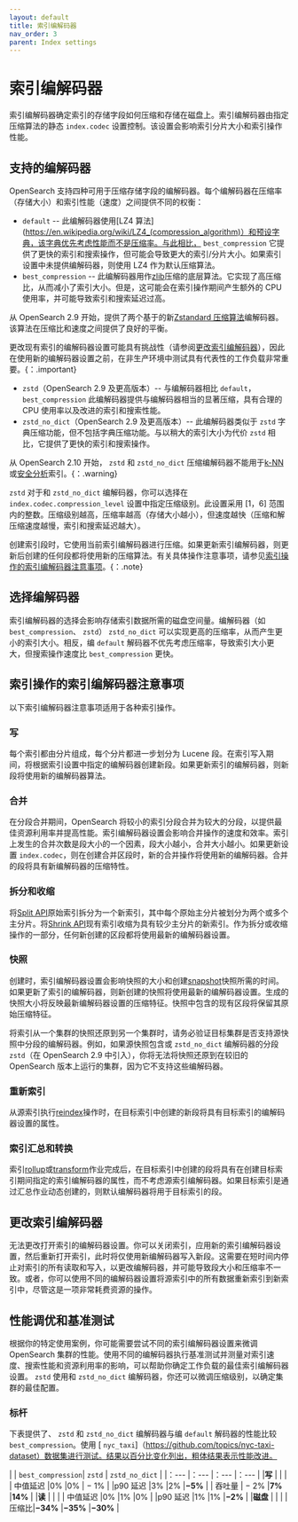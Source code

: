 ```yaml
---
layout: default
title: 索引编解码器
nav_order: 3
parent: Index settings
---
```


# 索引编解码器

索引编解码器确定索引的存储字段如何压缩和存储在磁盘上。索引编解码器由指定压缩算法的静态 `index.codec` 设置控制。该设置会影响索引分片大小和索引操作性能。

## 支持的编解码器

OpenSearch 支持四种可用于压缩存储字段的编解码器。每个编解码器在压缩率（存储大小）和索引性能（速度）之间提供不同的权衡：

*  `default` -- 此编解码器使用[LZ4 算法](https://en.wikipedia.org/wiki/LZ4_(compression_algorithm)）和预设字典，该字典优先考虑性能而不是压缩率。与此相比， `best_compression` 它提供了更快的索引和搜索操作，但可能会导致更大的索引/分片大小。如果索引设置中未提供编解码器，则使用 LZ4 作为默认压缩算法。
*  `best_compression` -- 此编解码器用作[zlib](https://en.wikipedia.org/wiki/Zlib)压缩的底层算法。它实现了高压缩比，从而减小了索引大小。但是，这可能会在索引操作期间产生额外的 CPU 使用率，并可能导致索引和搜索延迟过高。

从 OpenSearch 2.9 开始，提供了两个基于的新[Zstandard 压缩算法](https://github.com/facebook/zstd)编解码器。该算法在压缩比和速度之间提供了良好的平衡。

更改现有索引的编解码器设置可能具有挑战性（请参阅[更改索引编解码器](#changing-an-index-codec)），因此在使用新的编解码器设置之前，在非生产环境中测试具有代表性的工作负载非常重要。{：.important}

*  `zstd`（OpenSearch 2.9 及更高版本）-- 与编解码器相比 `default`， `best_compression` 此编解码器提供与编解码器相当的显著压缩，具有合理的 CPU 使用率以及改进的索引和搜索性能。
*  `zstd_no_dict`（OpenSearch 2.9 及更高版本）-- 此编解码器类似于 `zstd` 字典压缩功能，但不包括字典压缩功能。与以稍大的索引大小为代价 `zstd` 相比，它提供了更快的索引和搜索操作。

从 OpenSearch 2.10 开始， `zstd` 和 `zstd_no_dict` 压缩编解码器不能用于[k-NN]({{site.url}}{{site.baseurl}}/search-plugins/knn/index/)或[安全分析]({{site.url}}{{site.baseurl}}/security-analytics/index/)索引。{：.warning}

 `zstd` 对于和 `zstd_no_dict` 编解码器，你可以选择在 `index.codec.compression_level` 设置中指定压缩级别。此设置采用 [1，6] 范围内的整数。压缩级别越高，压缩率越高（存储大小越小），但速度越快（压缩和解压缩速度越慢，索引和搜索延迟越大）。

创建索引段时，它使用当前索引编解码器进行压缩。如果更新索引编解码器，则更新后创建的任何段都将使用新的压缩算法。有关具体操作注意事项，请参见[索引操作的索引编解码器注意事项](#index-codec-considerations-for-index-operations)。{：.note}

## 选择编解码器

索引编解码器的选择会影响存储索引数据所需的磁盘空间量。编解码器（如 `best_compression`、 `zstd`） `zstd_no_dict` 可以实现更高的压缩率，从而产生更小的索引大小。相反，编 `default` 解码器不优先考虑压缩率，导致索引大小更大，但搜索操作速度比 `best_compression` 更快。

## 索引操作的索引编解码器注意事项

以下索引编解码器注意事项适用于各种索引操作。

### 写

每个索引都由分片组成，每个分片都进一步划分为 Lucene 段。在索引写入期间，将根据索引设置中指定的编解码器创建新段。如果更新索引的编解码器，则新段将使用新的编解码器算法。

### 合并

在分段合并期间，OpenSearch 将较小的索引分段合并为较大的分段，以提供最佳资源利用率并提高性能。索引编解码器设置会影响合并操作的速度和效率。索引上发生的合并次数是段大小的一个因素，段大小越小，合并大小越小。如果更新设置 `index.codec`，则在创建合并区段时，新的合并操作将使用新的编解码器。合并的段将具有新编解码器的压缩特性。

### 拆分和收缩

将[Split API]({{site.url}}{{site.baseurl}}/api-reference/index-apis/split/)原始索引拆分为一个新索引，其中每个原始主分片被划分为两个或多个主分片。将[Shrink API]({{site.url}}{{site.baseurl}}/api-reference/index-apis/shrink-index/)现有索引收缩为具有较少主分片的新索引。作为拆分或收缩操作的一部分，任何新创建的区段都将使用最新的编解码器设置。

### 快照

创建时，索引编解码器设置会影响快照的大小和创建[snapshot]({{site.url}}{{site.baseurl}}/tuning-your-cluster/availability-and-recovery/snapshots/index/)快照所需的时间。如果更新了索引的编解码器，则新创建的快照将使用最新的编解码器设置。生成的快照大小将反映最新编解码器设置的压缩特征。快照中包含的现有区段将保留其原始压缩特征。

将索引从一个集群的快照还原到另一个集群时，请务必验证目标集群是否支持源快照中分段的编解码器。例如，如果源快照包含或 `zstd_no_dict` 编解码器的分段 `zstd`（在 OpenSearch 2.9 中引入），你将无法将快照还原到在较旧的 OpenSearch 版本上运行的集群，因为它不支持这些编解码器。

### 重新索引

从源索引执行[reindex]({{site.url}}{{site.baseurl}}/im-plugin/reindex-data/)操作时，在目标索引中创建的新段将具有目标索引的编解码器设置的属性。

### 索引汇总和转换

索引[rollup]({{site.url}}{{site.baseurl}}/im-plugin/index-rollups/)或[transform]({{site.url}}{{site.baseurl}}/im-plugin/index-transforms/)作业完成后，在目标索引中创建的段将具有在创建目标索引期间指定的索引编解码器的属性，而不考虑源索引编解码器。如果目标索引是通过汇总作业动态创建的，则默认编解码器将用于目标索引的段。

## 更改索引编解码器

无法更改打开索引的编解码器设置。你可以关闭索引，应用新的索引编解码器设置，然后重新打开索引，此时将仅使用新编解码器写入新段。这需要在短时间内停止对索引的所有读取和写入，以更改编解码器，并可能导致段大小和压缩率不一致。或者，你可以使用不同的编解码器设置将源索引中的所有数据重新索引到新索引中，尽管这是一项非常耗费资源的操作。

## 性能调优和基准测试

根据你的特定使用案例，你可能需要尝试不同的索引编解码器设置来微调 OpenSearch 集群的性能。使用不同的编解码器执行基准测试并测量对索引速度、搜索性能和资源利用率的影响，可以帮助你确定工作负载的最佳索引编解码器设置。 `zstd` 使用和 `zstd_no_dict` 编解码器，你还可以微调压缩级别，以确定集群的最佳配置。

### 标杆

下表提供了、 `zstd` 和 `zstd_no_dict` 编解码器与编 `default` 解码器的性能比较 `best_compression`。使用 [ `nyc_taxi`]（https://github.com/topics/nyc-taxi-dataset）数据集进行测试。结果以百分比变化列出，粗体结果表示性能改进。

| | `best_compression`| `zstd` | `zstd_no_dict` |
|：--- |：--- |：--- |：--- | |**写** | | | | 中值延迟 |0% |0% | − 1% | |p90 延迟 |3% |2% |**&minus;5%**	| | 吞吐量 | − 2% |**7%**	|**14%**	| |**读**	| | | | 中值延迟 |0% |1% |0% | |p90 延迟 |1% |1% |**&minus;2%**	| |**磁盘**	| | |
|压缩比|**&minus;34%**	|**&minus;35%**	|**&minus;30%**	|

